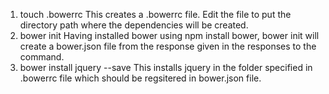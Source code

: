 1. touch .bowerrc
This creates a .bowerrc file. Edit the file to put the directory path where the dependencies will be created.
2. bower init
Having installed bower using npm install bower, bower init will create a bower.json file from the response given in the responses to the command.
3. bower install jquery --save
This installs jquery in the folder specified in .bowerrc file which should be regsitered in bower.json file.

